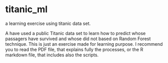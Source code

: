 # titanic_ml
a learning exercise using titanic data set.

A have used a public Titanic data set to learn how to predict whose passagers have survived and whose did not based on Random Forest technique. This is just an exercise made for learning purpose.
I recommend you to read the PDF file, that explains fully the processes, or the R markdown file, that includes also the scripts.
